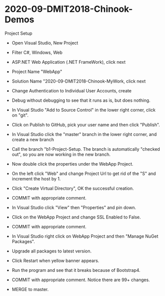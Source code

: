 # 2020-09-DMIT2018-Chinook-Demos
Project Setup
- Open Visual Studio, New Project
- Filter C#, Windows, Web
- ASP.NET Web Application (.NET FrameWork), click next
- Project Name "WebApp"
- Solution Name "2020-09-DMIT2018-Chinook-MyWork, click next
- Change Authentication to Individual User Accounts, create
- Debug without debugging to see that it runs as is, but does nothing.
- In Visual Studio "Add to Source Control" in the lower right corner, click on "git".
- Click on Publish to GitHub, pick your user name and then click "Publish".
- In Visual Studio click the "master" branch in the lower right corner, and create a new branch
- Call the branch "b1-Project-Setup. The branch is automatically "checked out", so you are now working in the new branch.

- Now double click the properties under the WebApp Project.
- On the left click "Web" and change Project Url to get rid of the "S" and increment the host by 1.
- Click "Create Virtual Directory", OK the successful creation.
- COMMIT with appropriate comment.
- In Visual Studio click "View" then "Properties" and pin down.
- Click on the WebApp Project and change SSL Enabled to False.
- COMMIT with appropriate comment.

- In Visual Studio right click on WebApp Project and then "Manage NuGet Packages".
- Upgrade all packages to latest version.
- Click Restart when yellow banner appears.
- Run the program and see that it breaks because of Bootstrap4.
- COMMIT with appropriate comment. Notice there are 99+ changes.

- MERGE to master.
